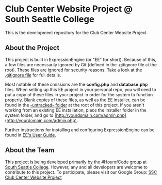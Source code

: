 # Club Center Website Project @ South Seattle College
This is the development repository for the Club Center Website Project.

## About the Project
This project is built in ExpressionEngine (or "EE" for short). Because of this, a few files are necessarily ignored by Git (defined in the .gitignore file at the root). These files are ignored for security reasons. Take a look at the [.gitignore file](https://github.com/SSC-HoCgroup/cc-website/blob/master/.gitignore) for full details. 

Most notable of these omissions are the **config.php** and **database.php** files. When setting up this EE project in your personal repo, you will need to put a copy of these files in your project in order for the system to function properly. Blank copies of these files, as well as the EE installer, can be found in the [-untracked- folder](https://github.com/SSC-HoCgroup/cc-website/tree/master/-untracked-files-) at the root of this project. If you aren't working from an existing EE installation, place the installer folder in the system folder, and go to [http://yourdomain.com/admin.php](http://yourdomain.com/admin.php).

Further instructions for installing and configuring ExpressionEngine can be found in [EE's User Guide](https://ellislab.com/expressionengine/user-guide/). 

## About the Team
This project is being developed primarily by the [#HourofCode group at South Seattle College](https://groups.google.com/forum/#!forum/hourofcode-at-southseattlecollege). However, any and all developers are welcome to contribute to this project. To participate, please visit our Google Group: [SSC Club Center Website Project](https://groups.google.com/forum/#!forum/ssc-club-center-website-project)
